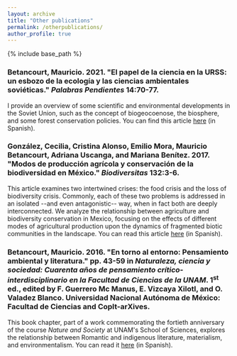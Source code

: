 ```yaml
---
layout: archive
title: "Other publications"
permalink: /otherpublications/
author_profile: true
---
```


{% include base_path %}

### Betancourt, Mauricio. 2021. "El papel de la ciencia en la URSS: un esbozo de la ecología y las ciencias ambientales soviéticas." _Palabras Pendientes_ 14:70-77.

I provide an overview of some scientific and environmental developments in the Soviet Union, such as the concept of biogeocoenose, the biosphere, and some forest conservation policies. You can find this article [here](https://tejiendorevolucion.org/pp14bet.html) (in Spanish).

### González, Cecilia, Cristina Alonso, Emilio Mora, <b>Mauricio Betancourt</b>, Adriana Uscanga, and Mariana Benítez. 2017. "Modos de producción agrícola y conservación de la biodiversidad en México." _Biodiversitas_ 132:3-6. 

This article examines two intertwined crises: the food crisis and the loss of biodiversity crisis. Commonly, each of these two problems is addressed in an isolated --and even antagonistic-- way, when in fact both are deeply interconnected. We analyze the relationship between agriculture and biodiversity conservation in Mexico, focusing on the effects of different modes of agricultural production upon the dynamics of fragmented biotic communities in the landscape. You can read this article [here](https://ia801605.us.archive.org/23/items/biodiversitasno13comic/biodiversitasno13comic.pdf) (in Spanish).

### Betancourt, Mauricio. 2016. "En torno al entorno: Pensamiento ambiental y literatura." pp. 43-59 in _Naturaleza, ciencia y sociedad: Cuarenta años de pensamiento crítico-interdisciplinario en la Facultad de Ciencias de la UNAM_. 1<sup>st</sup> ed., edited by F. Guerrero Mc Manus, E. Vizcaya Xilotl, and O. Valadez Blanco. Universidad Nacional Autónoma de México: Facultad de Ciencias and CopIt-arXives.

This book chapter, part of a work commemorating the fortieth anniversary of the course _Nature and Society_ at UNAM's School of Sciences, explores the relationship between Romantic and indigenous literature, materialism, and environmentalism. You can read it [here](http://scifunam.fisica.unam.mx/mir/copit/SC0006ES/SC0006ES.pdf) (in Spanish).
